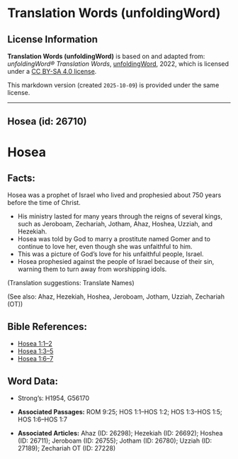 # Translation Words (unfoldingWord)

## License Information

**Translation Words (unfoldingWord)** is based on and adapted from: _unfoldingWord® Translation Words_, [unfoldingWord](https://unfoldingword.org/utw), 2022, which is licensed under a [CC BY-SA 4.0 license](https://creativecommons.org/licenses/by-sa/4.0/legalcode.en).

This markdown version (created `2025-10-09`) is provided under the same license.



--------------------------------

## Hosea (id: 26710)

Hosea
=====

Facts:
------

Hosea was a prophet of Israel who lived and prophesied about 750 years before the time of Christ.

* His ministry lasted for many years through the reigns of several kings, such as Jeroboam, Zechariah, Jotham, Ahaz, Hoshea, Uzziah, and Hezekiah.
* Hosea was told by God to marry a prostitute named Gomer and to continue to love her, even though she was unfaithful to him.
* This was a picture of God’s love for his unfaithful people, Israel.
* Hosea prophesied against the people of Israel because of their sin, warning them to turn away from worshipping idols.

(Translation suggestions: Translate Names)

(See also: Ahaz, Hezekiah, Hoshea, Jeroboam, Jotham, Uzziah, Zechariah (OT))

Bible References:
-----------------

* [Hosea 1:1–2](https://ref.ly/Hos1:1-Hos1:2)
* [Hosea 1:3–5](https://ref.ly/Hos1:3-Hos1:5)
* [Hosea 1:6–7](https://ref.ly/Hos1:6-Hos1:7)

Word Data:
----------

* Strong’s: H1954, G56170

* **Associated Passages:** ROM 9:25; HOS 1:1–HOS 1:2; HOS 1:3–HOS 1:5; HOS 1:6–HOS 1:7
* **Associated Articles:** Ahaz (ID: 26298); Hezekiah (ID: 26692); Hoshea (ID: 26711); Jeroboam (ID: 26755); Jotham (ID: 26780); Uzziah (ID: 27189); Zechariah OT (ID: 27228)

